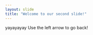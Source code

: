 ```yaml
---
layout: slide
title: "Welcome to our second slide!"
---
```

yayayayay
Use the left arrow to go back!
